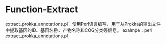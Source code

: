 # Function-Extract
extract_prokka_annotations.pl：使用Perl语言编写，用于从Prokka的输出文件中提取基因的ID、基因名称、产物名称和COG分类等信息。
exalmpe：perl  extract_prokka_annotations.pl 
